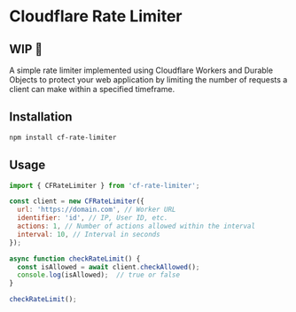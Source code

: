 # Cloudflare Rate Limiter 
## WIP 🚧

A simple rate limiter implemented using Cloudflare Workers and Durable Objects to protect your web application by limiting the number of requests a client can make within a specified timeframe.

## Installation

```bash
npm install cf-rate-limiter
```

## Usage
```javascript
import { CFRateLimiter } from 'cf-rate-limiter';

const client = new CFRateLimiter({
  url: 'https://domain.com', // Worker URL
  identifier: 'id', // IP, User ID, etc.
  actions: 1, // Number of actions allowed within the interval
  interval: 10, // Interval in seconds
});

async function checkRateLimit() {
  const isAllowed = await client.checkAllowed();
  console.log(isAllowed);  // true or false
}

checkRateLimit();
```